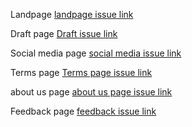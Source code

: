 Landpage [landpage issue link](https://github.com/zuri-training/Qr_gen-Team_54-Repo/issues/20)

Draft page [Draft issue link](https://github.com/zuri-training/Qr_gen-Team_54-Repo/issues/43)

Social media page [social media issue link](https://github.com/zuri-training/Qr_gen-Team_54-Repo/issues/44)

Terms page [Terms page issue link](https://github.com/zuri-training/Qr_gen-Team_54-Repo/issues/64)

about us page [about us page issue link](https://github.com/zuri-training/Qr_gen-Team_54-Repo/issues/63)

Feedback page [feedback issue link](https://github.com/zuri-training/Qr_gen-Team_54-Repo/issues/62)
